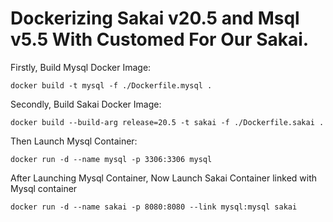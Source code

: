 # Dockerizing Sakai v20.5 and Msql v5.5 With Customed For Our Sakai. 

Firstly, Build Mysql Docker Image:

```
docker build -t mysql -f ./Dockerfile.mysql .
```

Secondly, Build Sakai Docker Image:

```
docker build --build-arg release=20.5 -t sakai -f ./Dockerfile.sakai .
```

Then Launch Mysql Container:

```
docker run -d --name mysql -p 3306:3306 mysql
```

After Launching Mysql Container, Now Launch Sakai Container linked with Mysql container

```
docker run -d --name sakai -p 8080:8080 --link mysql:mysql sakai
```
